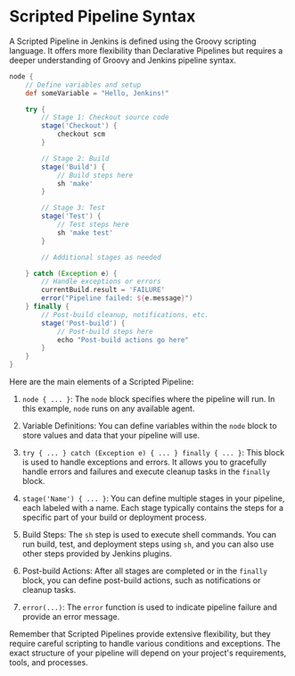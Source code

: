 # Scripted Pipeline Syntax

A Scripted Pipeline in Jenkins is defined using the Groovy scripting language. It offers more flexibility than Declarative Pipelines but requires a deeper understanding of Groovy and Jenkins pipeline syntax. 

```groovy
node {
    // Define variables and setup
    def someVariable = "Hello, Jenkins!"

    try {
        // Stage 1: Checkout source code
        stage('Checkout') {
            checkout scm
        }

        // Stage 2: Build
        stage('Build') {
            // Build steps here
            sh 'make'
        }

        // Stage 3: Test
        stage('Test') {
            // Test steps here
            sh 'make test'
        }

        // Additional stages as needed

    } catch (Exception e) {
        // Handle exceptions or errors
        currentBuild.result = 'FAILURE'
        error("Pipeline failed: ${e.message}")
    } finally {
        // Post-build cleanup, notifications, etc.
        stage('Post-build') {
            // Post-build steps here
            echo "Post-build actions go here"
        }
    }
}
```

Here are the main elements of a Scripted Pipeline:

1. `node { ... }`: The `node` block specifies where the pipeline will run. In this example, `node` runs on any available agent.

2. Variable Definitions: You can define variables within the `node` block to store values and data that your pipeline will use.

3. `try { ... } catch (Exception e) { ... } finally { ... }`: This block is used to handle exceptions and errors. It allows you to gracefully handle errors and failures and execute cleanup tasks in the `finally` block.

4. `stage('Name') { ... }`: You can define multiple stages in your pipeline, each labeled with a name. Each stage typically contains the steps for a specific part of your build or deployment process.

5. Build Steps: The `sh` step is used to execute shell commands. You can run build, test, and deployment steps using `sh`, and you can also use other steps provided by Jenkins plugins.

6. Post-build Actions: After all stages are completed or in the `finally` block, you can define post-build actions, such as notifications or cleanup tasks.

7. `error(...)`: The `error` function is used to indicate pipeline failure and provide an error message.

Remember that Scripted Pipelines provide extensive flexibility, but they require careful scripting to handle various conditions and exceptions. The exact structure of your pipeline will depend on your project's requirements, tools, and processes.
